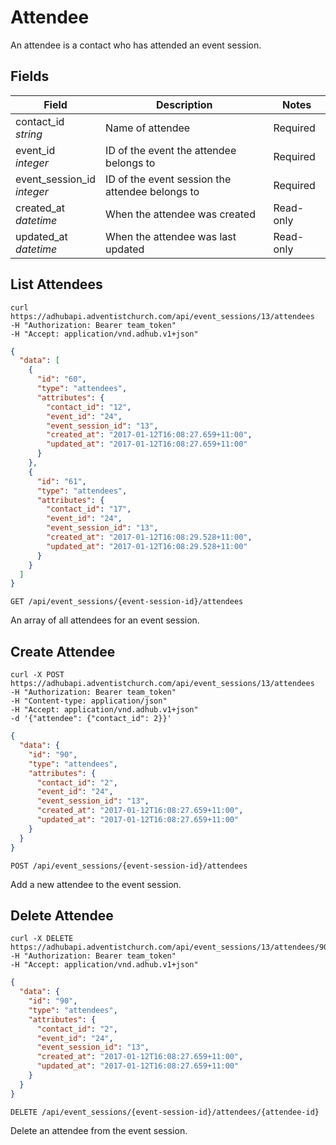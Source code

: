 # Attendee

An attendee is a contact who has attended an event session.

## Fields

Field | Description | Notes
----- | ----------- | -----
contact_id<br> *string* | Name of attendee | Required
event_id<br> *integer* | ID of the event the attendee belongs to | Required
event_session_id<br> *integer* | ID of the event session the attendee belongs to | Required
created_at<br> *datetime* | When the attendee was created | Read-only
updated_at<br> *datetime* | When the attendee was last updated | Read-only

## List Attendees
```shell
curl https://adhubapi.adventistchurch.com/api/event_sessions/13/attendees
-H "Authorization: Bearer team_token"
-H "Accept: application/vnd.adhub.v1+json"
```
```json
{
  "data": [
    {
      "id": "60",
      "type": "attendees",
      "attributes": {
        "contact_id": "12",
        "event_id": "24",
        "event_session_id": "13",
        "created_at": "2017-01-12T16:08:27.659+11:00",
        "updated_at": "2017-01-12T16:08:27.659+11:00"
      }
    },
    {
      "id": "61",
      "type": "attendees",
      "attributes": {
        "contact_id": "17",
        "event_id": "24",
        "event_session_id": "13",
        "created_at": "2017-01-12T16:08:29.528+11:00",
        "updated_at": "2017-01-12T16:08:29.528+11:00"
      }
    }
  ]
}
```

`GET /api/event_sessions/{event-session-id}/attendees`

An array of all attendees for an event session.

## Create Attendee
```shell
curl -X POST https://adhubapi.adventistchurch.com/api/event_sessions/13/attendees
-H "Authorization: Bearer team_token"
-H "Content-type: application/json"
-H "Accept: application/vnd.adhub.v1+json"
-d '{"attendee": {"contact_id": 2}}'
```
```json
{
  "data": {
    "id": "90",
    "type": "attendees",
    "attributes": {
      "contact_id": "2",
      "event_id": "24",
      "event_session_id": "13",
      "created_at": "2017-01-12T16:08:27.659+11:00",
      "updated_at": "2017-01-12T16:08:27.659+11:00"
    }
  }
}
```

`POST /api/event_sessions/{event-session-id}/attendees`

Add a new attendee to the event session.

## Delete Attendee
```shell
curl -X DELETE https://adhubapi.adventistchurch.com/api/event_sessions/13/attendees/90
-H "Authorization: Bearer team_token"
-H "Accept: application/vnd.adhub.v1+json"
```
```json
{
  "data": {
    "id": "90",
    "type": "attendees",
    "attributes": {
      "contact_id": "2",
      "event_id": "24",
      "event_session_id": "13",
      "created_at": "2017-01-12T16:08:27.659+11:00",
      "updated_at": "2017-01-12T16:08:27.659+11:00"
    }
  }
}
```

`DELETE /api/event_sessions/{event-session-id}/attendees/{attendee-id}`

Delete an attendee from the event session.